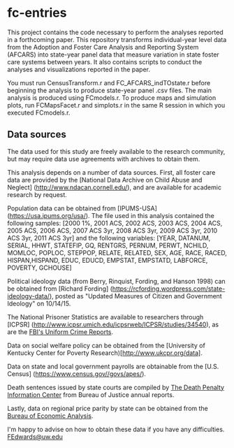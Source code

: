 # fc-entries
This project contains the code necessary to perform the analyses reported in a forthcoming paper.  This repository transforms individual-year level data from the Adoption and Foster Care Analysis and Reporting System (AFCARS) into state-year panel data that measure variation in state foster care systems between years.  It also contains scripts to conduct the analyses and visualizations reported in the paper.

You must run CensusTransform.r and FC_AFCARS_indTOstate.r before beginning the analysis to produce state-year panel .csv files.  The main analysis is produced using FCmodels.r.  To produce maps and simulation plots, run FCMapsFacet.r and simplots.r in the same R session in which you executed FCmodels.r.

## Data sources
The data used for this study are freely available to the research community, but may require data use agreements with archives to obtain them.

This analysis depends on a number of data sources.  First, all foster care data are provided by the [National Data Archive on Child Abuse and Neglect] (http://www.ndacan.cornell.edu/), and are available for academic research by request. 

Population data can be obtained from [IPUMS-USA] (https://usa.ipums.org/usa/).  The file used in this analysis contained the following samples: [2000 1%, 2001 ACS, 2002 ACS, 2003 ACS, 2004 ACS, 2005 ACS, 2006 ACS, 2007 ACS 3yr, 2008 ACS 3yr, 2009 ACS 3yr, 2010 ACS 3yr, 2011 ACS 3yr] and the following variables: [YEAR, DATANUM, SERIAL, HHWT, STATEFIP, GQ, RENTGRS,
PERNUM, PERWT, NCHILD, MOMLOC, POPLOC, STEPPOP, RELATE, RELATED, SEX, AGE, RACE, RACED, HISPAN,HISPAND, EDUC, EDUCD, EMPSTAT, EMPSTATD, LABFORCE, POVERTY, GCHOUSE]

Political ideology data (from Berry, Rinquist, Fording, and Hanson 1998) can be obtained from [Richard Fording] (https://rcfording.wordpress.com/state-ideology-data/), posted as "Updated Measures of Citizen and Government Ideology" on 10/14/15.

The National Prisoner Statistics are available to researchers through [ICPSR] (http://www.icpsr.umich.edu/icpsrweb/ICPSR/studies/34540), as are the [FBI's Uniform Crime Reports](http://www.icpsr.umich.edu/icpsrweb/ICPSR/series/57/studies?sortBy=7&archive=ICPSR&q=allocated+state&searchSource=revise). 

Data on social welfare policy can be obtained from the [University of Kentucky Center for Poverty Research)[http://www.ukcpr.org/data].

Data on state and local government payrolls are obtainable from the [U.S. Census] (https://www.census.gov//govs/apes/).

Death sentences issued by state courts are compiled by [The Death Penalty Information Center](http://www.deathpenaltyinfo.org/death-sentences-united-states-1977-2008) from Bureau of Justice annual reports. 

Lastly, data on regional price parity by state can be obtained from the [Bureau of Economic Analysis](http://www.bea.gov/iTable/iTableHtml.cfm?reqid=70&step=30&isuri=1&7022=101&7023=8&7024=non-industry&7033=-1&7025=0&7026=xx&7027=-1&7001=8101&7028=1&7031=0&7040=-1&7083=levels&7029=101&7090=70).

I'm happy to advise on how to obtain these data if you have any difficulties. FEdwards@uw.edu
